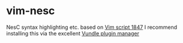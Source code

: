 vim-nesc
========

NesC syntax highlighting etc. based on [Vim script 1847][upstream]
I recommend installing this via the excellent [Vundle plugin manager][vundle]

[upstream]: http://www.vim.org/scripts/script.php?script_id=1847
[vundle]: https://github.com/gmarik/vundle
